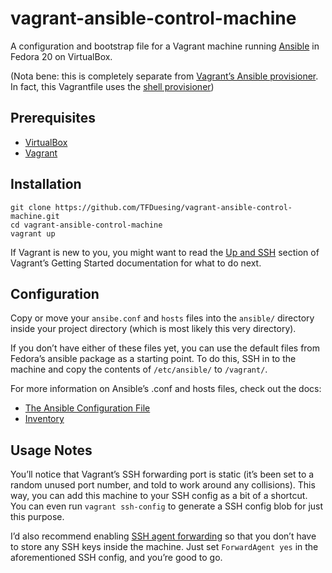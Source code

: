 vagrant-ansible-control-machine
===============================

A configuration and bootstrap file for a Vagrant machine running [Ansible][1] in Fedora 20 on VirtualBox.

(Nota bene: this is completely separate from [Vagrant’s Ansible provisioner][2].  In fact, this Vagrantfile uses the [shell provisioner][3])


Prerequisites
-------------

* [VirtualBox][4]
* [Vagrant][5]


Installation
------------

	git clone https://github.com/TFDuesing/vagrant-ansible-control-machine.git
	cd vagrant-ansible-control-machine
	vagrant up

If Vagrant is new to you, you might want to read the [Up and SSH](http://docs.vagrantup.com/v2/getting-started/up.html) section of Vagrant’s Getting Started documentation for what to do next.


Configuration
-------------

Copy or move your `ansibe.conf` and `hosts` files into the `ansible/` directory inside your project directory (which is most likely this very directory).

If you don’t have either of these files yet, you can use the default files from Fedora’s ansible package as a starting point.  To do this, SSH in to the machine and copy the contents of `/etc/ansible/` to `/vagrant/`.

For more information on Ansible’s .conf and hosts files, check out the docs:

* [The Ansible Configuration File][6]
* [Inventory][7]


Usage Notes
-----------

You’ll notice that Vagrant’s SSH forwarding port is static (it’s been set to a random unused port number, and told to work around any collisions).  This way, you can add this machine to your SSH config as a bit of a shortcut.  You can even run `vagrant ssh-config` to generate a SSH config blob for just this purpose.

I’d also recommend enabling [SSH agent forwarding][8] so that you don’t have to store any SSH keys inside the machine.  Just set `ForwardAgent yes` in the aforementioned SSH config, and you’re good to go.


[1]: http://docs.ansible.com/
[2]: http://docs.vagrantup.com/v2/provisioning/ansible.html
[3]: http://docs.vagrantup.com/v2/provisioning/shell.html
[4]: https://www.virtualbox.org
[5]: http://www.vagrantup.com
[6]: http://docs.ansible.com/intro_configuration.html
[7]: http://docs.ansible.com/intro_inventory.html
[8]: http://www.unixwiz.net/techtips/ssh-agent-forwarding.html
